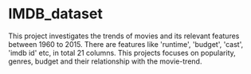 # IMDB_dataset
This project investigates the trends of movies and its relevant features between 1960 to 2015. There are features like 'runtime', 'budget', 'cast', 'imdb id' etc, in total 21 columns. This projects focuses on popularity, genres, budget and their relationship with the movie-trend.
